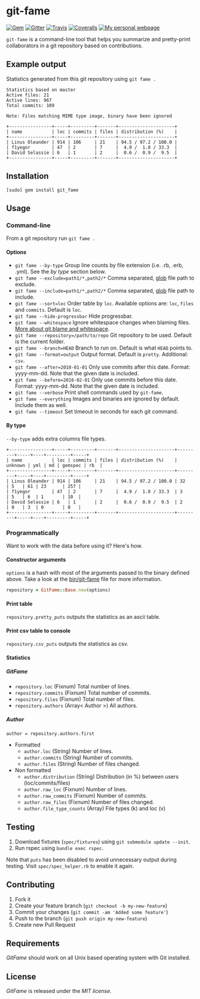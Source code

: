 # git-fame
[![Gem](https://img.shields.io/gem/dt/git_fame.svg)](https://rubygems.org/gems/git_fame)
[![Gitter](https://img.shields.io/gitter/room/oleander/git-fame-rb.svg)](https://gitter.im/oleander/git-fame-rb)
[![Travis](https://img.shields.io/travis/oleander/git-fame-rb.svg)](https://travis-ci.org/oleander/git-fame-rb)
[![Coveralls](https://img.shields.io/coveralls/oleander/git-fame-rb.svg)](https://coveralls.io/github/oleander/git-fame-rb)
[![My personal webpage](https://img.shields.io/badge/me-oleander.io-blue.svg)](http://oleander.io)

`git-fame` is a command-line tool that helps you summarize and pretty-print collaborators in a git repository based on contributions.

## Example output

Statistics generated from this git repository using `git fame .`

```
Statistics based on master
Active files: 21
Active lines: 967
Total commits: 109

Note: Files matching MIME type image, binary have been ignored

+----------------+-----+---------+-------+---------------------+
| name           | loc | commits | files | distribution (%)    |
+----------------+-----+---------+-------+---------------------+
| Linus Oleander | 914 | 106     | 21    | 94.5 / 97.2 / 100.0 |
| f1yegor        | 47  | 2       | 7     |  4.9 /  1.8 / 33.3  |
| David Selassie | 6   | 1       | 2     |  0.6 /  0.9 /  9.5  |
+----------------+-----+---------+-------+---------------------+
```

## Installation

`[sudo] gem install git_fame`

## Usage

### Command-line

From a git repository run `git fame .`

#### Options

- `git fame --by-type` Group line counts by file extension (i.e. .rb, .erb, .yml). See the *by type* section below.
- `git fame --exclude=path1/*,path2/*` Comma separated, [glob](https://en.wikipedia.org/wiki/Glob_(programming)) file path to exclude.
- `git fame --include=path1/*,path2/*` Comma separated, [glob](https://en.wikipedia.org/wiki/Glob_(programming)) file path to include.
- `git fame --sort=loc` Order table by `loc`. Available options are: `loc`, `files` and `commits`. Default is `loc`.
- `git fame --hide-progressbar` Hide progressbar.
- `git fame --whitespace` Ignore whitespace changes when blaming files. [More about git blame and whitespace](https://coderwall.com/p/x8xbnq/git-don-t-blame-people-for-changing-whitespaces-or-moving-code).
- `git fame --repository=/path/to/repo` Git repository to be used. Default is the current folder.
- `git fame --branch=HEAD` Branch to run on. Default is what `HEAD` points to.
- `git fame --format=output` Output format. Default is `pretty`. Additional: `csv`.
- `git fame --after=2010-01-01` Only use commits after this date. Format: yyyy-mm-dd. Note that the given date is included.
- `git fame --before=2016-02-01` Only use commits before this date. Format: yyyy-mm-dd. Note that the given date is included.
- `git fame --verbose` Print shell commands used by `git-fame`.
- `git fame --everything` Images and binaries are ignored by default. Include them as well.
- `git fame --timeout` Set timeout in seconds for each git command.

#### By type

`--by-type` adds extra columns file types.

```
+----------------+-----+---------+-------+---------------------+---------+-----+----+---------+-----+
| name           | loc | commits | files | distribution (%)    | unknown | yml | md | gemspec | rb  |
+----------------+-----+---------+-------+---------------------+---------+-----+----+---------+-----+
| Linus Oleander | 914 | 106     | 21    | 94.5 / 97.2 / 100.0 | 32      | 5   | 61 | 23      | 257 |
| f1yegor        | 47  | 2       | 7     |  4.9 /  1.8 / 33.3  | 3       | 5   | 6  | 1       | 10  |
| David Selassie | 6   | 1       | 2     |  0.6 /  0.9 /  9.5  | 2       | 0   | 3  | 0       | 0   |
+----------------+-----+---------+-------+---------------------+---------+-----+----+---------+-----+
```

### Programmatically

Want to work with the data before using it? Here's how.

#### Constructor arguments

`options` is a hash with most of the arguments passed to the binary defined above.
Take a look at the [bin/git-fame](bin/git-fame) file for more information.

``` ruby
repository = GitFame::Base.new(options)
```

#### Print table

`repository.pretty_puts` outputs the statistics as an ascii table.


#### Print csv table to console

`repository.csv_puts` outputs the statistics as csv.

#### Statistics

##### GitFame

- `repository.loc` (Fixnum) Total number of lines.
- `repository.commits` (Fixnum) Total number of commits.
- `repository.files` (Fixnum) Total number of files.
- `repository.authors` (Array< Author >) All authors.

##### Author

`author = repository.authors.first`

- Formatted
  - `author.loc` (String) Number of lines.
  - `author.commits` (String) Number of commits.
  - `author.files` (String) Number of files changed.
- Non formatted
  - `author.distribution` (String) Distribution (in %) between users (loc/commits/files)
  - `author.raw_loc` (Fixnum) Number of lines.
  - `author.raw_commits` (Fixnum) Number of commits.
  - `author.raw_files` (Fixnum) Number of files changed.
  - `author.file_type_counts` (Array) File types (k) and loc (v)

## Testing

1. Download fixtures (`spec/fixtures`) using `git submodule update --init`.
2. Run rspec using `bundle exec rspec`.

Note that `puts` has been disabled to avoid unnecessary output during testing.
Visit `spec/spec_helper.rb` to enable it again.

## Contributing

1. Fork it
2. Create your feature branch (`git checkout -b my-new-feature`)
3. Commit your changes (`git commit -am 'Added some feature'`)
4. Push to the branch (`git push origin my-new-feature`)
5. Create new Pull Request

## Requirements

*GitFame* should work on all Unix based operating system with Git installed.

## License

*GitFame* is released under the *MIT license*.
